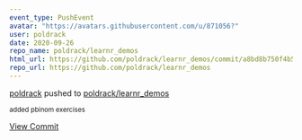 ```yaml
---
event_type: PushEvent
avatar: "https://avatars.githubusercontent.com/u/871056?"
user: poldrack
date: 2020-09-26
repo_name: poldrack/learnr_demos
html_url: https://github.com/poldrack/learnr_demos/commit/a8bd8b750f4b5fc487149ebacf1dab226d15802e
repo_url: https://github.com/poldrack/learnr_demos
---
```


<a href='https://github.com/poldrack' target='_blank'>poldrack</a> pushed to <a href='https://github.com/poldrack/learnr_demos' target='_blank'>poldrack/learnr_demos</a>

<small>added pbinom exercises</small>

<a href='https://github.com/poldrack/learnr_demos/commit/a8bd8b750f4b5fc487149ebacf1dab226d15802e' target='_blank'>View Commit</a>